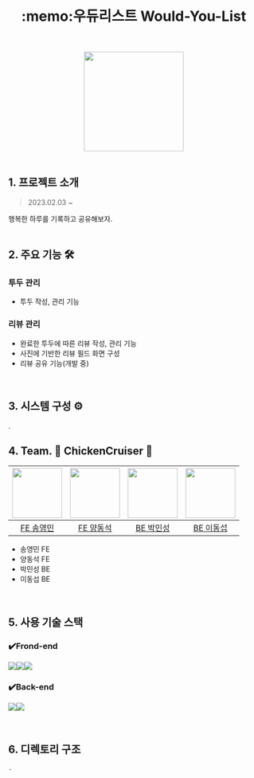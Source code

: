 <h1 align="center">:memo:우듀리스트 Would-You-List</h1>
<br />
<br />
<div align="center"><img src="https://user-images.githubusercontent.com/52368015/218498280-e65c6aad-996d-441b-845a-52a4ea10f07a.png" width="200"></div>
<br />

## 1. 프로젝트 소개
<blockquote> 2023.02.03 ~ </blockquote>

행복한 하루를 기록하고 공유해보자.
<br>
<br>

## 2. 주요 기능 :hammer_and_wrench:

### 투두 관리
- 투두 작성, 관리 기능

### 리뷰 관리
- 완료한 투두에 따른 리뷰 작성, 관리 기능
- 사진에 기반한 리뷰 필드 화면 구성
- 리뷰 공유 기능(개발 중)
<br>



## 3. 시스템 구성 ⚙️
.
<br>


## 4. Team. :chicken: ChickenCruiser :rocket:
|[<img src="https://github.com/y-ngm-n.png" width="100px">](https://github.com/y-ngm-n)|[<img src="https://github.com/YangDongsuk.png" width="100px">](https://github.com/YangDongsuk)|[<img src="https://github.com/pminsung12.png" width="100px">](https://github.com/pminsung12)|[<img src="https://github.com/ddongseop.png" width="100px">](https://github.com/ddongseop)|
|:---:|:---:|:---:|:---:|
|[FE 송영민](https://github.com/y-ngm-n) | [FE 양동석](https://github.com/YangDongsuk) | [BE 박민성](https://github.com/pminsung12) | [BE 이동섭](https://github.com/ddongseop)
- 송영민 FE
- 양동석 FE
- 박민성 BE
- 이동섭 BE
<br>


## 5. 사용 기술 스택

### ✔️Frond-end
<img src="https://img.shields.io/badge/React-61DAFB?style=for-the-badge&logo=React&logoColor=black"><img src="https://img.shields.io/badge/Css-1572B6?style=for-the-badge&logo=Css&logoColor=white"><img src="https://img.shields.io/badge/Redux-764ABC?style=for-the-badge&logo=Redux&logoColor=purple">
### ✔️Back-end
<img src="https://img.shields.io/badge/Spring-6DB33F?style=for-the-badge&logo=Spring&logoColor=green"><img src="https://img.shields.io/badge/Spring Boot-6DB33F?style=for-the-badge&logo=Spring Boot&logoColor=yellow">

<br>


## 6. 디렉토리 구조

``` 
.
```


